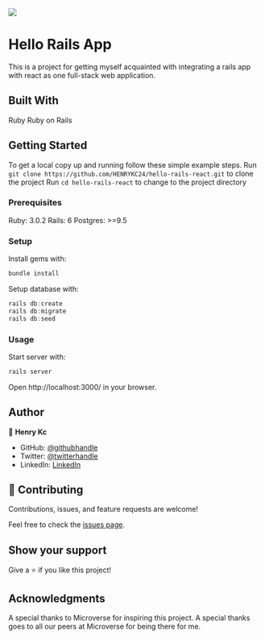 ![](https://img.shields.io/badge/Microverse-blueviolet)
# Hello Rails App
This is a project for getting myself acquainted with integrating a rails app with react as one full-stack web application.

## Built With
Ruby 
Ruby on Rails

## Getting Started
To get a local copy up and running follow these simple example steps.
Run `git clone https://github.com/HENRYKC24/hello-rails-react.git` to clone the project
Run `cd hello-rails-react` to change to the project directory


### Prerequisites
Ruby: 3.0.2  Rails: 6 Postgres: >=9.5

### Setup
Install gems with:
```javascript
bundle install
```
Setup database with:
```javascript
rails db:create
rails db:migrate
rails db:seed
```
### Usage
Start server with:
```javascript
rails server
```
Open http://localhost:3000/ in your browser.
## Author

👤 **Henry Kc**

- GitHub: [@githubhandle](https://github.com/henrykc24)
- Twitter: [@twitterhandle](https://twitter.com/henrykc24)
- LinkedIn: [LinkedIn](https://linkedin.com/in/henry-kc)

## 🤝 Contributing
Contributions, issues, and feature requests are welcome!

Feel free to check the [issues page](https://github.com/HENRYKC24/hello-rails-react/issues).


## Show your support
Give a ⭐️ if you like this project!

## Acknowledgments
A special thanks to Microverse for inspiring this project.
A special thanks goes to all our peers at Microverse for being there for me.
